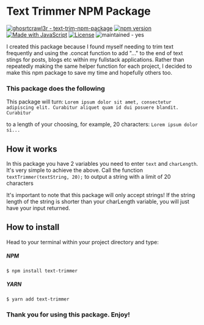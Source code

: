 # Text Trimmer NPM Package

[![ghosrtcrawl3r - text-trim-npm-package](https://img.shields.io/static/v1?label=ghosrtcrawl3r&message=text-trim-npm-package&color=blue&logo=github)](https://github.com/ghosrtcrawl3r/text-trim-npm-package)
[![npm version](https://badge.fury.io/js/text-trimmer.svg)](https://badge.fury.io/js/text-trimmer)
[![Made with JavaScript](https://img.shields.io/badge/Made_with-JavaScript-blue?logo=javascript&logoColor=white)](https://www.javascript.com/)
[![License](https://img.shields.io/badge/License-ISC-blue)](#license)
![maintained - yes](https://img.shields.io/badge/maintained-yes-blue)

I created this package because I found myself needing to trim text frequently and using the .concat function to add "..." to the end of text stings for posts, blogs etc within my fullstack applications.
Rather than repeatedly making the same helper function for each project, I decided to make this npm package to save my time and hopefully others too.

### This package does the following
This package will turn:
`Lorem ipsum dolor sit amet, consectetur adipiscing elit. Curabitur aliquet quam id dui posuere blandit. Curabitur`

to a length of your choosing, for example, 20 characters:
`Lorem ipsum dolor si...`  

## How it works

In this package you have 2 variables you need to enter `text` and `charLength`. It's very simple to achieve the above. 
Call the function `textTrimmer(textString, 20);` to output a string with a limit of 20 characters

It's important to note that this package will only accept strings! If the string length of the string is shorter than your charLength variable, you will just have your input returned.

## How to install
Head to your terminal within your project directory and type:

##### NPM
`$ npm install text-trimmer`

##### YARN
`$ yarn add text-trimmer`

### Thank you for using this package. Enjoy!
